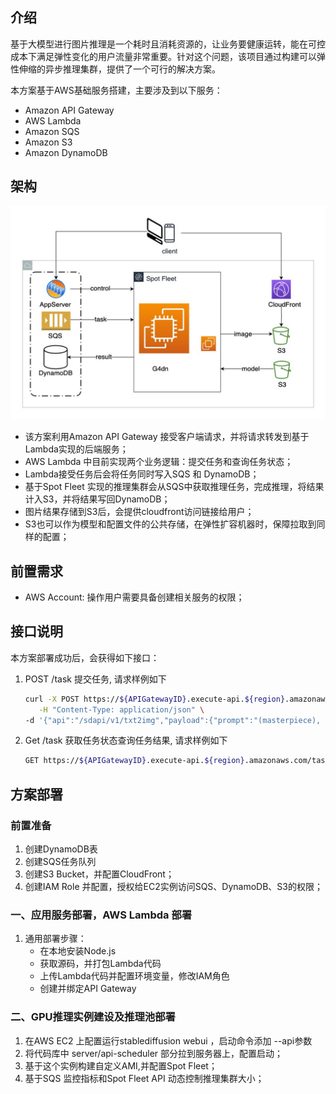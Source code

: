 ## 介绍
基于大模型进行图片推理是一个耗时且消耗资源的，让业务要健康运转，能在可控成本下满足弹性变化的用户流量非常重要。针对这个问题，该项目通过构建可以弹性伸缩的异步推理集群，提供了一个可行的解决方案。

本方案基于AWS基础服务搭建，主要涉及到以下服务：
- Amazon API Gateway
- AWS Lambda
- Amazon SQS
- Amazon S3
- Amazon DynamoDB
## 架构
  ![Architecture](assets/architecture.png)
- 该方案利用Amazon API Gateway 接受客户端请求，并将请求转发到基于Lambda实现的后端服务；
- AWS Lambda 中目前实现两个业务逻辑：提交任务和查询任务状态；
- Lambda接受任务后会将任务同时写入SQS 和 DynamoDB；
- 基于Spot Fleet 实现的推理集群会从SQS中获取推理任务，完成推理，将结果计入S3，并将结果写回DynamoDB；
- 图片结果存储到S3后，会提供cloudfront访问链接给用户；
- S3也可以作为模型和配置文件的公共存储，在弹性扩容机器时，保障拉取到同样的配置；

## 前置需求
- AWS Account: 操作用户需要具备创建相关服务的权限；

## 接口说明
本方案部署成功后，会获得如下接口：
1. POST /task 提交任务, 请求样例如下
   ```bash
   curl -X POST https://${APIGatewayID}.execute-api.${region}.amazonaws.com/task \
      -H "Content-Type: application/json" \
   -d '{"api":"/sdapi/v1/txt2img","payload":{"prompt":"(masterpiece), (extremely intricate:1.3), (realistic), portrait of a girl, the most beautiful in the world, (medieval armor), metal reflections, upper body, outdoors, intense sunlight, far away castle, professional photograph of a stunning woman detailed, sharp focus, dramatic, award winning, cinematic lighting, octane render  unreal engine,  volumetrics dtx, (film grain, blurry background, blurry foreground, bokeh, depth of field, sunset, motion blur:1.3), chainmail","steps":20}}'
   ```

2. Get /task 获取任务状态查询任务结果, 请求样例如下

   ```bash
   GET https://${APIGatewayID}.execute-api.${region}.amazonaws.com/task?taskId=${taskId}
   ```

## 方案部署
### 前置准备
1. 创建DynamoDB表
2. 创建SQS任务队列
3. 创建S3 Bucket，并配置CloudFront；
4. 创建IAM Role 并配置，授权给EC2实例访问SQS、DynamoDB、S3的权限；
### 一、应用服务部署，AWS Lambda 部署
1. 通用部署步骤：
   - 在本地安装Node.js
   - 获取源码，并打包Lambda代码
   - 上传Lambda代码并配置环境变量，修改IAM角色
   - 创建并绑定API Gateway

### 二、GPU推理实例建设及推理池部署
1. 在AWS EC2 上配置运行stablediffusion webui ，启动命令添加 --api参数
2. 将代码库中 server/api-scheduler 部分拉到服务器上，配置启动；
3. 基于这个实例构建自定义AMI,并配置Spot Fleet；
4. 基于SQS 监控指标和Spot Fleet API 动态控制推理集群大小；